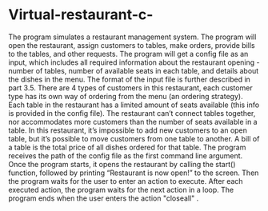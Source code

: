 # Virtual-restaurant-c-

The program simulates a restaurant management
system. The program will open the restaurant, assign customers to tables, make orders,
provide bills to the tables, and other requests.
The program will get a config file as an input, which includes all required information about the
restaurant opening - number of tables, number of available seats in each table, and details
about the dishes in the menu. The format of the input file is further described in part 3.5.
There are 4 types of customers in this restaurant, each customer type has its own way of
ordering from the menu (an ordering strategy). 
Each table in the restaurant has a limited amount of seats available (this info is provided in the
config file). The restaurant can’t connect tables together, nor accommodates more customers
than the number of seats available in a table. In this restaurant, it’s impossible to add new
customers to an open table, but it’s possible to move customers from one table to another.
A bill of a table is the total price of all dishes ordered for that table. 
The program receives the path of the config file as the first command line argument. Once the
program starts, it opens the restaurant by calling the start() function, followed by printing
“Restaurant is now open!” to the screen.
Then the program waits for the user to enter an action to execute. After each executed action,
the program waits for the next action in a loop. The program ends when the user enters the
action "closeall" .
